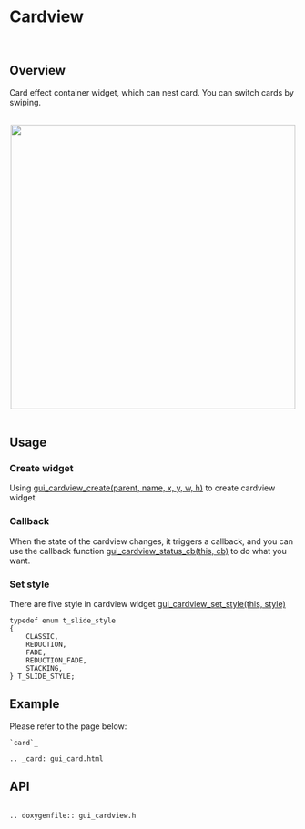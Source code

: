 # Cardview
<br>

## Overview
Card effect container widget, which can nest card. You can switch cards by swiping.

<br>
<center><img width="500" src= "https://foruda.gitee.com/images/1700123394899348792/914aadf9_10641540.png "></center>
<br>

## Usage

### Create widget
Using [gui_cardview_create(parent,  name, x, y, w, h)](#api) to create cardview widget

### Callback
When the state of the cardview changes, it triggers a callback, and you can use the callback function [gui_cardview_status_cb(this, cb)](#api) to do what you want.

### Set style
There are five style in cardview widget [gui_cardview_set_style(this, style)](#api)

```
typedef enum t_slide_style
{
    CLASSIC,
    REDUCTION,
    FADE,
    REDUCTION_FADE,
    STACKING,
} T_SLIDE_STYLE;
```

## Example
Please refer to the page below:
```eval_rst
`card`_    

.. _card: gui_card.html

```

## API

```eval_rst

.. doxygenfile:: gui_cardview.h

```
